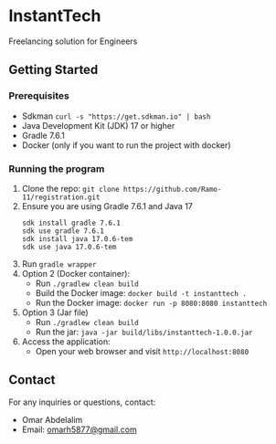 # InstantTech

Freelancing solution for Engineers

## Getting Started

### Prerequisites

- Sdkman `curl -s "https://get.sdkman.io" | bash`
- Java Development Kit (JDK) 17 or higher
- Gradle 7.6.1
- Docker (only if you want to run the project with docker)

### Running the program

1. Clone the repo: `git clone https://github.com/Ramo-11/registration.git`
2. Ensure you are using Gradle 7.6.1 and Java 17
    ```
   sdk install gradle 7.6.1
   sdk use gradle 7.6.1
   sdk install java 17.0.6-tem
   sdk use java 17.0.6-tem
    ```
3. Run `gradle wrapper`
4. Option 2 (Docker container):
    - Run `./gradlew clean build`
    - Build the Docker image: `docker build -t instanttech .`
    - Run the Docker image: `docker run -p 8080:8080 instanttech`
5. Option 3 (Jar file)
    - Run `./gradlew clean build`
    - Run the jar: `java -jar build/libs/instanttech-1.0.0.jar `
6. Access the application:
    - Open your web browser and visit `http://localhost:8080`

## Contact

For any inquiries or questions, contact:

- Omar Abdelalim
- Email: omarh5877@gmail.com
